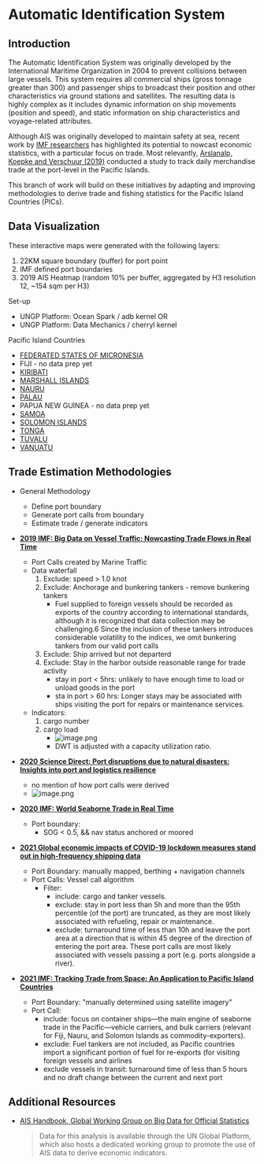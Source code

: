 # Automatic Identification System

## Introduction

The Automatic Identification System was originally developed by the International Maritime Organization in 2004 to prevent collisions between large vessels. This system requires all commercial ships (gross tonnage greater than 300) and passenger ships to broadcast their position and other characteristics via ground stations and satellites. The resulting data is highly complex as it includes dynamic information on ship movements (position and speed), and static information on ship characteristics and voyage-related attributes.

Although AIS was originally developed to maintain safety at sea, recent work by [IMF researchers](https://blogs.worldbank.org/opendata/using-marine-spatial-data-inform-development-work-and-public-policies) has highlighted its potential to nowcast economic statistics, with a particular focus on trade. Most relevantly, [Arslanalp, Koepke and Verschuur (2019)](https://papers.ssrn.com/sol3/papers.cfm?abstract_id=4026426) conducted a study to track daily merchandise trade at the port-level in the Pacific Islands.

This branch of work will build on these initiatives by adapting and improving methodologies to derive trade and fishing statistics for the Pacific Island Countries (PICs).

## Data Visualization

These interactive maps were generated with the following layers:
1. 22KM square boundary (buffer) for port point
2. IMF defined port boundaries
3. 2019 AIS Heatmap (random 10% per buffer, aggregated by H3 resolution 12, ~154 sqm per H3)

Set-up
- UNGP Platform: Ocean Spark / adb kernel OR
- UNGP Platform: Data Mechanics / cherryl kernel

Pacific Island Countries
- [FEDERATED STATES OF MICRONESIA​](./notebooks/Micronesia2019.html)
- FIJI - no data prep yet
- [KIRIBATI​](./notebooks/Kiribati2019.html)
- [MARSHALL ISLANDS​](./notebooks/Marshall-Islands2019.html)
- [NAURU​](./notebooks/Nauru2019.html)
- [PALAU​](./notebooks/Palau2019.html)
- PAPUA NEW GUINEA - no data prep yet​
- [SAMOA​](./notebooks/Samoa2019.html)
- [SOLOMON ISLANDS](./notebooks/SolomonIslands2019.html)​
- [TONGA​](./notebooks/Tonga2019.html)
- [TUVALU​](./notebooks/Tuvalu2019.html)
- [VANUATU​](./notebooks/Vanuatu2019.html)

## Trade Estimation Methodologies

- General Methodology
    - Define port boundary
    - Generate port calls from boundary
    - Estimate trade / generate indicators
- <a href="https://www.imf.org/en/Publications/WP/Issues/2019/12/13/Big-Data-on-Vessel-Traffic-Nowcasting-Trade-Flows-in-Real-Time-48837"><b>2019 IMF: Big Data on Vessel Traffic: Nowcasting Trade Flows in Real Time</b><a>
    - Port Calls created by Marine Traffic
    - Data waterfall
        1. Exclude: speed > 1.0 knot
        2. Exclude: Anchorage and bunkering tankers - remove bunkering tankers
            - Fuel supplied to foreign vessels should be recorded as exports of the country according to international standards, although it is recognized that data collection may be challenging.6 Since the inclusion of these tankers introduces considerable volatility to the indices, we omit bunkering tankers from our valid port calls
        3. Exclude: Ship arrived but not departerd
        4. Exclude: Stay in the harbor outside reasonable range for trade activity
            - stay in port < 5hrs: unlikely to have enough time to load or unload goods in the port
            - sta in port > 60 hrs: Longer stays may be associated with ships visiting the port for repairs or maintenance services.
    - Indicators:
        1. cargo number
        2. cargo load
            - ![image.png](./images/ais/cargo-formula.png)
            - DWT is adjusted with a capacity utilization ratio.
        
- <a href="https://www.sciencedirect.com/science/article/pii/S1361920920305800"><b> 2020 Science Direct: Port disruptions due to natural disasters: Insights into port and logistics resilience</b><a>
    - no mention of how port calls were derived
    - ![image.png](./images/ais/port-disruptions.png)
    
- <a href="https://www.imf.org/en/Publications/WP/Issues/2020/05/14/World-Seaborne-Trade-in-Real-Time-A-Proof-of-Concept-for-Building-AIS-based-Nowcasts-from-49393"><b> 2020 IMF: World Seaborne Trade in Real Time</b><a>
    - Port boundary:
        - SOG < 0.5, && nav status anchored or moored

    
- <a href="https://journals.plos.org/plosone/article?id=10.1371/journal.pone.0248818#pone.0248818.s001"><b> 2021 Global economic impacts of COVID-19 lockdown measures stand out in high-frequency shipping data</b><a>
    - Port Boundary: manually mapped, berthing + navigation channels
    - Port Calls: Vessel call algorithm
        - Filter:
            - include: cargo and tanker vessels.
            - exclude: stay in port less than 5h and more than the 95th percentile (of the port) are truncated, as they are most likely associated with refueling, repair or maintenance.
            - exclude: turnaround time of less than 10h and leave the port area at a direction that is within 45 degree of the direction of entering the port area. These port calls are most likely associated with vessels passing a port (e.g. ports alongside a river).
    
- <a href="https://www.imf.org/en/Publications/WP/Issues/2021/08/20/Tracking-Trade-from-Space-An-Application-to-Pacific-Island-Countries-464345"><b> 2021 IMF: Tracking Trade from Space: An Application to Pacific Island Countries</b><a>
    - Port Boundary: "manually determined using satellite imagery"
    - Port Call:
        - include: focus on container ships—the main engine of seaborne trade in the Pacific—vehicle carriers, and bulk carriers (relevant for Fiji, Nauru, and Solomon Islands as commodity-exporters). 
        - exclude: Fuel tankers are not included, as Pacific countries import a significant portion of fuel for re-exports (for visiting foreign vessels and airlines
        - exclude vessels in transit: turnaround time of less than 5 hours and no draft change between the current and next port

## Additional Resources

- [AIS Handbook, Global Working Group on Big Data for Official Statistics](https://unstats.un.org/wiki/display/AIS/Introduction)
    > Data for this analysis is available through the UN Global Platform, which also
    hosts a dedicated working group to promote the use of AIS data to derive economic
    indicators.